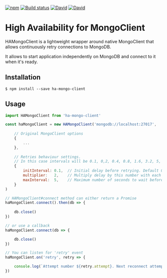 [![npm](https://img.shields.io/npm/v/ha-mongo-client.svg)](https://www.npmjs.com/package/ha-mongo-client)
[![Build status](https://img.shields.io/travis/antipin/ha-mongo-client/master.svg)](https://travis-ci.org/antipin/ha-mongo-client)
[![David](https://img.shields.io/david/antipin/ha-mongo-client.svg)](https://david-dm.org/antipin/ha-mongo-client)
[![David](https://img.shields.io/david/dev/antipin/ha-mongo-client.svg)](https://david-dm.org/antipin/ha-mongo-client/#info=devDependencies&view=table)

High Availability for MongoClient
=================================

HAMongoClient is a lightweight wrapper around native MongoClient
that allows continuously retry connections to MongoDB.

It allows to start application independently on MongoDB and connect to it when it's ready.

Installation
------------

``$ npm install --save ha-mongo-client``

Usage
-----

```javascript
import HAMongoClient from 'ha-mongo-client'

const haMongoClient = new HAMongoClient('mongodb://localhost:27017',
    
    // Original MongoClient options
    {
        ...
    },
    
    // Retries behaviour settings.
    // In this case intervals will be 0.1, 0,2, 0.4, 0.8, 1.6, 3.2, 5, 5, 5 ... 
    {
        initInterval: 0.1,  // Initial delay before retrying. Default 0.1 sec
        multiplier:   2,    // Multiply delay by this number with each retry to prevent overwhelming the server. Default 2
        maxInterval:  5,    // Maximum number of seconds to wait before retrying again. Default 5 sec
    }
)

// HAMongoClient#connect method can either return a Promise
haMongoClient.connect().then(db => {
    
    db.close()
})

// or use a callback
haMongoClient.connect(db => {

    db.close()
})

// You can listen for 'retry' event
haMongoClient.on('retry', retry => {

    console.log(`Attempt number ${retry.attempt}. Next reconnect attempt in ${retry.interval} sec.`)
})
```
